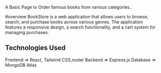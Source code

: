 A Basic Page to Order famous books from various categories..

#overview 
BookStore is a web application that allows users to browse, search, and purchase books across various genres. The application features a responsive design, a search functionality, and a cart system for managing purchases.

## Technologies Used
Frontend => React, Tailwind CSS,router 
Backend => Express.js 
Database => MongoDB Atlas 
